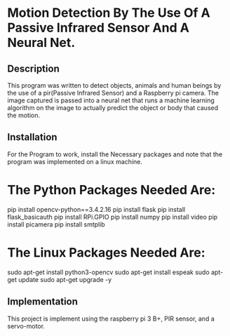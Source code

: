 # Motion Detection By The Use Of A Passive Infrared Sensor And A Neural Net.

## Description 
This program was written to detect objects, animals and human beings by the use of a pir(Passive Infrared Sensor) and a Raspberry pi camera. 
The image captured is passed into a neural net that runs a machine learning algorithm on the image to actually predict the object or body that caused the motion. 

## Installation 
For the Program to work, install the Necessary packages and note that the program was implemented on a linux machine. 

# The Python Packages Needed Are:
pip install opencv-python==3.4.2.16 
pip install flask 
pip install flask_basicauth 
pip install RPi.GPIO 
pip install numpy 
pip install video 
pip install picamera 
pip install smtplib 

# The Linux Packages Needed Are:
sudo apt-get install python3-opencv 
sudo apt-get install espeak 
sudo apt-get update 
sudo apt-get upgrade -y 

## Implementation 
This project is implement using the raspberry pi 3 B+, PIR sensor, and a servo-motor.



















